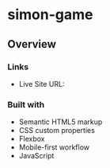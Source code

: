 # simon-game

## Overview

### Links

- Live Site URL:  


### Built with

- Semantic HTML5 markup
- CSS custom properties
- Flexbox
- Mobile-first workflow
- JavaScript
